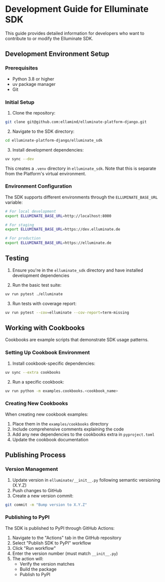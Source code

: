 # Development Guide for Elluminate SDK

This guide provides detailed information for developers who want to contribute to or modify the Elluminate SDK.

## Development Environment Setup

### Prerequisites

- Python 3.8 or higher
- uv package manager
- Git

### Initial Setup

1. Clone the repository:
```bash
git clone git@github.com:ellamind/elluminate-platform-django.git
```

2. Navigate to the SDK directory:
```bash
cd elluminate-platform-django/elluminate_sdk
```

3. Install development dependencies:
```bash
uv sync --dev
```

This creates a `.venv` directory in `elluminate_sdk`. Note that this is separate from the Platform's virtual environment.

### Environment Configuration

The SDK supports different environments through the `ELLUMINATE_BASE_URL` variable:

```bash
# For local development
export ELLUMINATE_BASE_URL=http://localhost:8000

# For staging
export ELLUMINATE_BASE_URL=https://dev.elluminate.de

# For production
export ELLUMINATE_BASE_URL=https://elluminate.de
```

## Testing

1. Ensure you're in the `elluminate_sdk` directory and have installed development dependencies

2. Run the basic test suite:
```bash
uv run pytest ./elluminate
```

3. Run tests with coverage report:
```bash
uv run pytest --cov=elluminate --cov-report=term-missing
```

## Working with Cookbooks

Cookbooks are example scripts that demonstrate SDK usage patterns.

### Setting Up Cookbook Environment

1. Install cookbook-specific dependencies:
```bash
uv sync --extra cookbooks
```

2. Run a specific cookbook:
```bash
uv run python -m examples.cookbooks.<cookbook_name>
```

### Creating New Cookbooks

When creating new cookbook examples:

1. Place them in the `examples/cookbooks` directory
2. Include comprehensive comments explaining the code
3. Add any new dependencies to the cookbooks extra in `pyproject.toml`
4. Update the cookbook documentation

## Publishing Process

### Version Management

1. Update version in `elluminate/__init__.py` following semantic versioning (X.Y.Z)
2. Push changes to GitHub
3. Create a new version commit:
```bash
git commit -m "Bump version to X.Y.Z"
```

### Publishing to PyPI

The SDK is published to PyPI through GitHub Actions:

1. Navigate to the "Actions" tab in the GitHub repository
2. Select "Publish SDK to PyPI" workflow
3. Click "Run workflow"
4. Enter the version number (must match `__init__.py`)
5. The action will:
   - Verify the version matches
   - Build the package
   - Publish to PyPI
